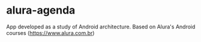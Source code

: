 # alura-agenda
App developed as a study of Android architecture. Based on Alura's Android courses (https://www.alura.com.br)
